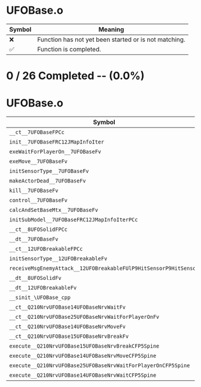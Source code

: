 # UFOBase.o
| Symbol | Meaning 
| ------------- | ------------- 
| :x: | Function has not yet been started or is not matching. 
| :white_check_mark: | Function is completed. 


# 0 / 26 Completed -- (0.0%)
# UFOBase.o
| Symbol | Decompiled? |
| ------------- | ------------- |
| `__ct__7UFOBaseFPCc` | :x: |
| `init__7UFOBaseFRC12JMapInfoIter` | :x: |
| `exeWaitForPlayerOn__7UFOBaseFv` | :x: |
| `exeMove__7UFOBaseFv` | :x: |
| `initSensorType__7UFOBaseFv` | :x: |
| `makeActorDead__7UFOBaseFv` | :x: |
| `kill__7UFOBaseFv` | :x: |
| `control__7UFOBaseFv` | :x: |
| `calcAndSetBaseMtx__7UFOBaseFv` | :x: |
| `initSubModel__7UFOBaseFRC12JMapInfoIterPCc` | :x: |
| `__ct__8UFOSolidFPCc` | :x: |
| `__dt__7UFOBaseFv` | :x: |
| `__ct__12UFOBreakableFPCc` | :x: |
| `initSensorType__12UFOBreakableFv` | :x: |
| `receiveMsgEnemyAttack__12UFOBreakableFUlP9HitSensorP9HitSensor` | :x: |
| `__dt__8UFOSolidFv` | :x: |
| `__dt__12UFOBreakableFv` | :x: |
| `__sinit_\UFOBase_cpp` | :x: |
| `__ct__Q210NrvUFOBase14UFOBaseNrvWaitFv` | :x: |
| `__ct__Q210NrvUFOBase25UFOBaseNrvWaitForPlayerOnFv` | :x: |
| `__ct__Q210NrvUFOBase14UFOBaseNrvMoveFv` | :x: |
| `__ct__Q210NrvUFOBase15UFOBaseNrvBreakFv` | :x: |
| `execute__Q210NrvUFOBase15UFOBaseNrvBreakCFP5Spine` | :x: |
| `execute__Q210NrvUFOBase14UFOBaseNrvMoveCFP5Spine` | :x: |
| `execute__Q210NrvUFOBase25UFOBaseNrvWaitForPlayerOnCFP5Spine` | :x: |
| `execute__Q210NrvUFOBase14UFOBaseNrvWaitCFP5Spine` | :x: |
